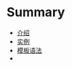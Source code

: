 # Summary


* [介绍](src/v2/guide/index.md)
* [实例](src/v2/guide/instance.md)
* [模板语法](src/v2/guide/syntax.md)
* 